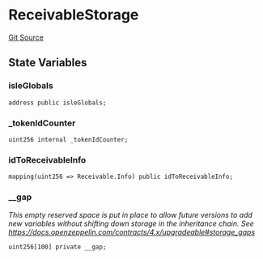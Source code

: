 # ReceivableStorage

[Git Source](https://github.com/bsostech/isle/blob/1b9b42ecc99464a07a9859078c2c7bc923a6500d/docs/reference)

## State Variables

### isleGlobals

```solidity
address public isleGlobals;
```

### \_tokenIdCounter

```solidity
uint256 internal _tokenIdCounter;
```

### idToReceivableInfo

```solidity
mapping(uint256 => Receivable.Info) public idToReceivableInfo;
```

### \_\_gap

_This empty reserved space is put in place to allow future versions to add new
variables without shifting down storage in the inheritance chain.
See https://docs.openzeppelin.com/contracts/4.x/upgradeable#storage_gaps_

```solidity
uint256[100] private __gap;
```
